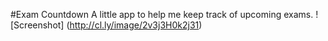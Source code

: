 #Exam Countdown
A little app to help me keep track of upcoming exams.
![Screenshot] (http://cl.ly/image/2v3j3H0k2j31)
